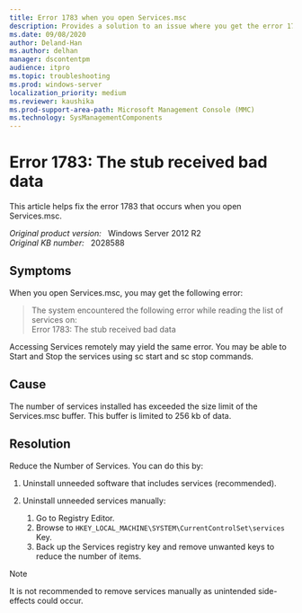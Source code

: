 ```yaml
---
title: Error 1783 when you open Services.msc
description: Provides a solution to an issue where you get the error 1783 when you open Services.msc. 
ms.date: 09/08/2020
author: Deland-Han
ms.author: delhan
manager: dscontentpm
audience: itpro
ms.topic: troubleshooting
ms.prod: windows-server
localization_priority: medium
ms.reviewer: kaushika
ms.prod-support-area-path: Microsoft Management Console (MMC)
ms.technology: SysManagementComponents
---
```

# Error 1783: The stub received bad data

This article helps fix the error 1783 that occurs when you open Services.msc.

_Original product version:_ &nbsp; Windows Server 2012 R2  
_Original KB number:_ &nbsp; 2028588

## Symptoms

When you open Services.msc, you may get the following error:  

>The system encountered the following error while reading the list of services on:  
Error 1783: The stub received bad data  

Accessing Services remotely may yield the same error. You may be able to Start and Stop the services using sc start and sc stop commands.

## Cause

The number of services installed has exceeded the size limit of the Services.msc buffer. This buffer is limited to 256 kb of data.

## Resolution

Reduce the Number of Services. You can do this by:

1. Uninstall unneeded software that includes services (recommended).

2. Uninstall unneeded services manually:

    1. Go to Registry Editor.
    2. Browse to `HKEY_LOCAL_MACHINE\SYSTEM\CurrentControlSet\services` Key.
    3. Back up the Services registry key and remove unwanted keys to reduce the number of items.

> [!NOTE]
> It is not recommended to remove services manually as unintended side-effects could occur.
